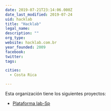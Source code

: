 ```yaml
---
date: 2019-07-21T23:14:06.000Z
date_last_modified: 2019-07-24
uid: hacklab
title: "Hacklab"
legal_name: 
description: ""
org_type: 
website: hacklab.com.br
year_founded: 2009
facebook: 
twitter: 
tags:

cities: 
  - Costa Rica

---
```


Esta organización tiene los siguientes proyectos:

- [Plataforma Iab-Sp](/i/plataforma-iab-sp.html)
